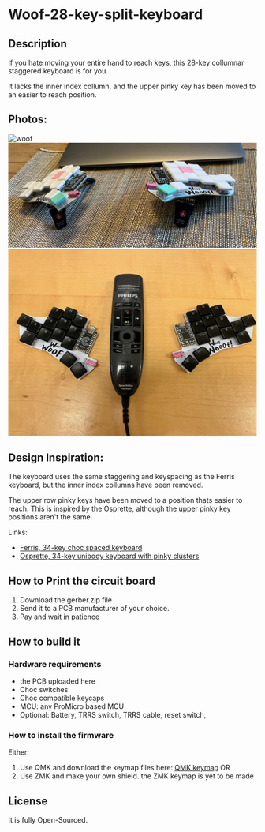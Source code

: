# Woof-28-key-split-keyboard

## Description

If you hate moving your entire hand to reach keys, this 28-key collumnar staggered keyboard is for you.

It lacks the inner index collumn, and the upper pinky key has been moved to an easier to reach position. 

## Photos:

![woof](woof.jpeg)
![woof2](woof2.jpeg)
![woof3](woof3.jpeg)

## Design Inspiration:
The keyboard uses the same staggering and keyspacing as the Ferris keyboard, but the inner index collumns have been removed. 

The upper row pinky keys have been moved to a position thats easier to reach. This is inspired by the Osprette, although the upper pinky key positions aren't the same.

Links:
* [Ferris, 34-key choc spaced keyboard](https://github.com/pierrechevalier83/ferris)
* [Osprette, 34-key unibody keyboard with pinky clusters](https://github.com/smores56/osprette)

## How to Print the circuit board

1. Download the gerber.zip file
2. Send it to a PCB manufacturer of your choice.
3. Pay and wait in patience

## How to build it

### Hardware requirements

* the PCB uploaded here
* Choc switches
* Choc compatible keycaps
* MCU: any ProMicro based MCU
* Optional: Battery, TRRS switch, TRRS cable, reset switch, 

### How to install the firmware

Either:
1. Use QMK and download the keymap files here: [QMK keymap](https://github.com/mrkskk/qmk_firmware/tree/my_branch/keyboards/woof)
OR
2. Use ZMK and make your own shield. the ZMK keymap is yet to be made


## License
It is fully Open-Sourced.

